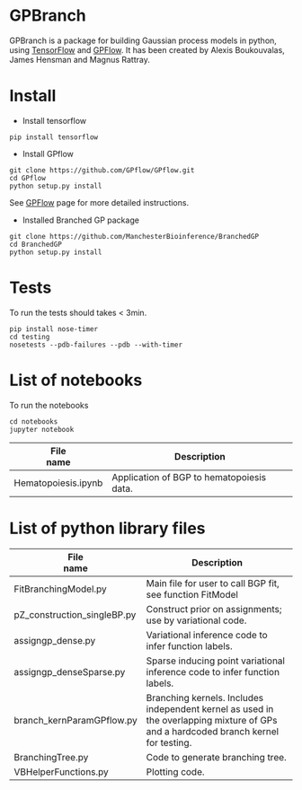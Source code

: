 # GPBranch

GPBranch is a package for building Gaussian process models in python, using [TensorFlow](github.com/tensorflow) and [GPFlow](https://github.com/GPflow/GPflow). 
It has been created by Alexis Boukouvalas, James Hensman and Magnus Rattray. 

# Install
   - Install tensorflow
```
pip install tensorflow
```
   - Install GPflow
```
git clone https://github.com/GPflow/GPflow.git
cd GPflow    
python setup.py install
```
    
See [GPFlow](https://github.com/GPflow/GPflow) page for more detailed instructions.

   - Installed Branched GP package
```
git clone https://github.com/ManchesterBioinference/BranchedGP
cd BranchedGP
python setup.py install
```

# Tests
To run the tests should takes < 3min.
```
pip install nose-timer
cd testing
nosetests --pdb-failures --pdb --with-timer
```


# List of notebooks
To run the notebooks
```
cd notebooks
jupyter notebook
```

| File <br> name | Description | 
| --- | --- | 
| Hematopoiesis.ipynb | Application of BGP to hematopoiesis data. |

# List of python library files
| File <br> name | Description | 
| --- | --- | 
| FitBranchingModel.py | Main file for user to call BGP fit, see function FitModel | 
| pZ_construction_singleBP.py | Construct prior on assignments; use by variational code. |
| assigngp_dense.py | Variational inference code to infer function labels. |
| assigngp_denseSparse.py | Sparse inducing point variational inference code to infer function labels. |
| branch_kernParamGPflow.py | Branching kernels. Includes independent kernel as used in the overlapping mixture of GPs and a hardcoded branch kernel for testing. |
| BranchingTree.py | Code to generate branching tree. |
| VBHelperFunctions.py | Plotting code. |



